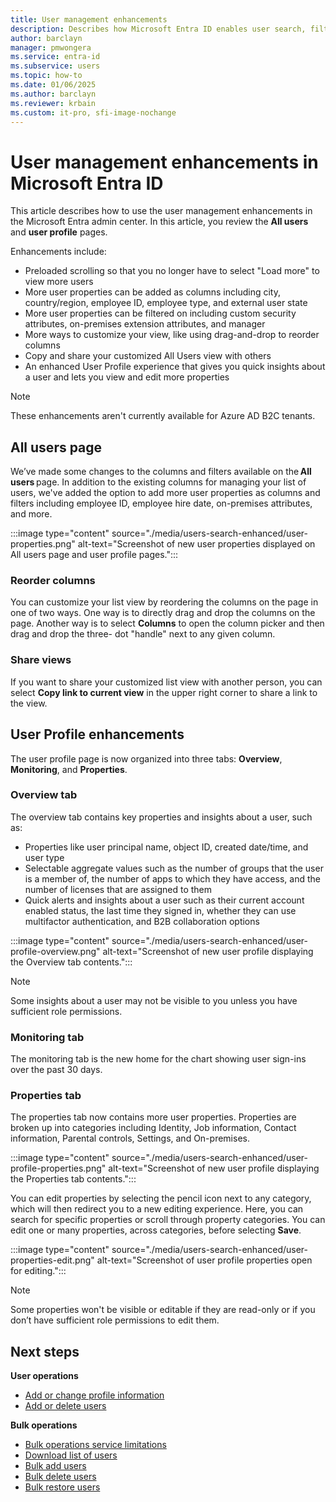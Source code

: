 ```yaml
---
title: User management enhancements
description: Describes how Microsoft Entra ID enables user search, filtering, and more information about your users.
author: barclayn
manager: pmwongera
ms.service: entra-id
ms.subservice: users
ms.topic: how-to
ms.date: 01/06/2025
ms.author: barclayn
ms.reviewer: krbain
ms.custom: it-pro, sfi-image-nochange
---
```


# User management enhancements in Microsoft Entra ID

This article describes how to use the user management enhancements in the Microsoft Entra admin center. In this article, you review the **All users** and **user profile** pages.

Enhancements include:

- Preloaded scrolling so that you no longer have to select "Load more" to view more users 
- More user properties can be added as columns including city, country/region, employee ID, employee type, and external user state
- More user properties can be filtered on including custom security attributes, on-premises extension attributes, and manager 
- More ways to customize your view, like using drag-and-drop to reorder columns 
- Copy and share your customized All Users view with others 
- An enhanced User Profile experience that gives you quick insights about a user and lets you view and edit more properties 

> [!NOTE]
> These enhancements aren't currently available for Azure AD B2C tenants.

## All users page

We’ve made some changes to the columns and filters available on the **All users** page. In addition to the existing columns for managing your list of users, we've added the option to add more user properties as columns and filters including employee ID, employee hire date, on-premises attributes, and more. 

:::image type="content" source="./media/users-search-enhanced/user-properties.png" alt-text="Screenshot of new user properties displayed on All users page and user profile pages.":::

### Reorder columns

You can customize your list view by reordering the columns on the page in one of two ways. One way is to directly drag and drop the columns on the page. Another way is to select **Columns** to open the column picker and then drag and drop the three- dot "handle" next to any given column. 

### Share views

If you want to share your customized list view with another person, you can select **Copy link to current view** in the upper right corner to share a link to the view. 

## User Profile enhancements

The user profile page is now organized into three tabs: **Overview**, **Monitoring**, and **Properties**.  

### Overview tab 

The overview tab contains key properties and insights about a user, such as: 

- Properties like user principal name, object ID, created date/time, and user type 
- Selectable aggregate values such as the number of groups that the user is a member of, the number of apps to which they have access, and the number of licenses that are assigned to them 
- Quick alerts and insights about a user such as their current account enabled status, the last time they signed in, whether they can use multifactor authentication, and B2B collaboration options

:::image type="content" source="./media/users-search-enhanced/user-profile-overview.png" alt-text="Screenshot of new user profile displaying the Overview tab contents.":::

> [!NOTE] 
> Some insights about a user may not be visible to you unless you have sufficient role permissions.  

### Monitoring tab 

The monitoring tab is the new home for the chart showing user sign-ins over the past 30 days.  

### Properties tab 

The properties tab now contains more user properties. Properties are broken up into categories including Identity, Job information, Contact information, Parental controls, Settings, and On-premises.  

:::image type="content" source="./media/users-search-enhanced/user-profile-properties.png" alt-text="Screenshot of new user profile displaying the Properties tab contents.":::

You can edit properties by selecting the pencil icon next to any category, which will then redirect you to a new editing experience. Here, you can search for specific properties or scroll through property categories. You can edit one or many properties, across categories, before selecting **Save**. 

:::image type="content" source="./media/users-search-enhanced/user-properties-edit.png" alt-text="Screenshot of user profile properties open for editing.":::

> [!NOTE] 
> Some properties won't be visible or editable if they are read-only or if you don’t have sufficient role permissions to edit them. 

## Next steps

**User operations**

- [Add or change profile information](~/fundamentals/how-to-manage-user-profile-info.md)
- [Add or delete users](~/fundamentals/add-users.md)

**Bulk operations**

- [Bulk operations service limitations](~/fundamentals/bulk-operations-service-limitations.md)
- [Download list of users](users-bulk-download.md)
- [Bulk add users](users-bulk-add.md)
- [Bulk delete users](users-bulk-delete.md)
- [Bulk restore users](users-bulk-restore.md)
